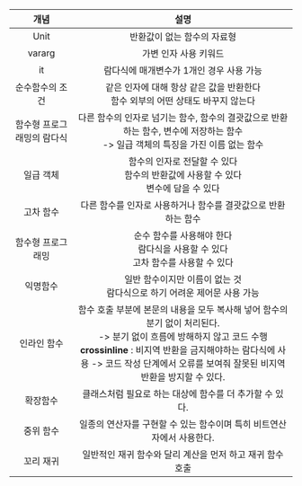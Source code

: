 |            개념            |                             설명                             |
| :------------------------: | :----------------------------------------------------------: |
|            Unit            |                 반환값이 없는 함수의 자료형                  |
|           vararg           |                    가변 인자 사용 키워드                     |
|             it             |           람다식에 매개변수가 1개인 경우 사용 가능           |
|      순수함수의 조건       | 같은 인자에 대해 항상 같은 값을 반환한다<br />함수 외부의 어떤 상태도 바꾸지 않는다 |
| 함수형 프로그래밍의 람다식 | 다른 함수의 인자로 넘기는 함수, 함수의 결괏값으로 반환하는 함수, 변수에 저장하는 함수 <br />-> 일급 객체의 특징을 가진 이름 없는 함수 |
|         일급 객체          | 함수의 인자로 전달할 수 있다<br />함수의 반환값에 사용할 수 있다<br />변수에 담을 수 있다 |
|         고차 함수          | 다른 함수를 인자로 사용하거나 함수를 결괏값으로 반환하는 함수 |
|     함수형 프로그래밍      | 순수 함수를 사용해야 한다<br />람다식을 사용할 수 있다<br />고차 함수를 사용할 수 있다 |
|          익명함수          | 일반 함수이지만 이름이 없는 것<br />람다식으로 하기 어려운 제어문 사용 가능 |
|        인라인 함수         | 함수 호출 부분에 본문의 내용을 모두 복사해 넣어 함수의 분기 없이 처리된다.<br />-> 분기 없이 흐름에 방해하지 않고 코드 수행<br />**crossinline** : 비지역 반환을 금지해야하는 람다식에 사용 -> 코드 작성 단계에서 오류를 보여줘 잘못된 비지역 반환을 방지할 수 있다. |
|          확장함수          |   클래스처럼 필요로 하는 대상에 함수를 더 추가할 수 있다.    |
|         중위 함수          | 일종의 연산자를 구현할 수 있는 함수이며 특히 비트연산자에서 사용한다. |
|         꼬리 재귀          |  일반적인 재귀 함수와 달리 계산을 먼저 하고 재귀 함수 호출   |



